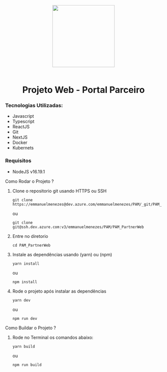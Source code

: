 <div style="text-align: center;">
  <img src="https://esmenezes.com.br/img/logo.png" width="200" />
  <br />
  <br />
  <h1>Projeto Web - Portal Parceiro</h1>
</div>

### Tecnologias Utilizadas:
* Javascript
* Typescript
* ReactJS
* Git
* NextJS
* Docker
* Kubernets

### Requisitos
* NodeJS v16.19.1


Como Rodar o Projeto ?

1. Clone o repositorio git usando HTTPS ou SSH
    ~~~shell
    git clone https://emmanuelmenezes@dev.azure.com/emmanuelmenezes/PAM/_git/PAM_PartnerWeb
    ~~~
    ou
    ~~~shell
    git clone git@ssh.dev.azure.com:v3/emmanuelmenezes/PAM/PAM_PartnerWeb
    ~~~
2. Entre no diretorio

    ~~~shell
    cd PAM_PartnerWeb
    ~~~

3. Instale as dependências usando (yarn) ou (npm)

    ~~~shell
    yarn install
    ~~~

    ou

    ~~~shell
    npm install
    ~~~

4. Rode o projeto após instalar as dependências

    ~~~shell
    yarn dev
    ~~~
    
    ou

    ~~~shell
    npm run dev
    ~~~

Como Buildar o Projeto ?

  1. Rode no Terminal os comandos abaixo:
      ~~~shell
      yarn build
      ~~~
      
      ou

      ~~~shell
      npm run build
      ~~~
